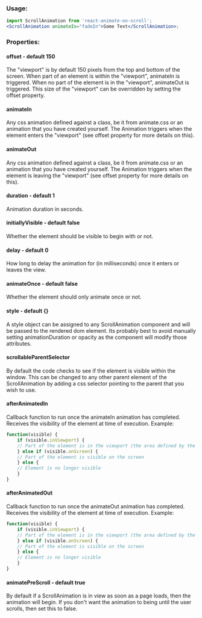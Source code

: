 ### Usage:

```jsx
import ScrollAnimation from 'react-animate-on-scroll';
<ScrollAnimation animateIn="fadeIn">Some Text</ScrollAnimation>;
```

### Properties:

#### offset - default 150

The "viewport" is by default 150 pixels from the top and bottom of the screen. When part of an element is within the "viewport", animateIn is triggered. When no part of the element is in the "viewport", animateOut is triggered. This size of the "viewport" can be overridden by setting the offset property.

#### animateIn

Any css animation defined against a class, be it from animate.css or an animation that you have created yourself. The Animation triggers when the element enters the "viewport" (see offset property for more details on this).

#### animateOut

Any css animation defined against a class, be it from animate.css or an animation that you have created yourself. The Animation triggers when the element is leaving the "viewport" (see offset property for more details on this).

#### duration - default 1

Animation duration in seconds.

#### initiallyVisible - default false

Whether the element should be visible to begin with or not.

#### delay - default 0

How long to delay the animation for (in milliseconds) once it enters or leaves the view.

#### animateOnce - default false

Whether the element should only animate once or not.

#### style - default {}

A style object can be assigned to any ScrollAnimation component and will be passed to the rendered dom element. Its probably best to avoid manually setting animationDuration or opacity as the component will modify those attributes.

#### scrollableParentSelector

By default the code checks to see if the element is visible within the window. This can be changed to any other parent element of the ScrollAnimation by adding a css selector pointing to the parent that you wish to use.

#### afterAnimatedIn

Callback function to run once the animateIn animation has completed. Receives the visibility of the element at time of execution. Example:

```js
function(visible) {
    if (visible.inViewport) {
    // Part of the element is in the viewport (the area defined by the offset property)
    } else if (visible.onScreen) {
    // Part of the element is visible on the screen
    } else {
    // Element is no longer visible
    }
}
```

#### afterAnimatedOut

Callback function to run once the animateOut animation has completed. Receives the visibility of the element at time of execution. Example:

```js
function(visible) {
    if (visible.inViewport) {
    // Part of the element is in the viewport (the area defined by the offset property)
    } else if (visible.onScreen) {
    // Part of the element is visible on the screen
    } else {
    // Element is no longer visible
    }
}
```

#### animatePreScroll - default true

By default if a ScrollAnimation is in view as soon as a page loads, then the animation will begin. If you don't want the animation to being until the user scrolls, then set this to false.
